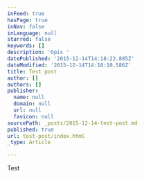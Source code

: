 ```yaml
---
inFeed: true
hasPage: true
inNav: false
inLanguage: null
starred: false
keywords: []
description: 'Opis '
datePublished: '2015-12-14T14:18:22.885Z'
dateModified: '2015-12-14T14:18:10.586Z'
title: Test post
author: []
authors: []
publisher:
  name: null
  domain: null
  url: null
  favicon: null
sourcePath: _posts/2015-12-14-test-post.md
published: true
url: test-post/index.html
_type: Article

---
```

Test